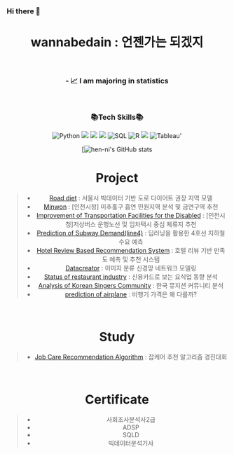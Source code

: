 

### Hi there 👋

<h1 align="center">   wannabedain : 언젠가는 되겠지 </h1>
</br>

<h3 align="center"> - 📈 I am majoring in statistics  </h3>
</br>

<h3 align="center"> 📚Tech Skills📚 </h3>
<div align=center>     
    <img alt="Python" src="https://img.shields.io/badge/python%20-%2314354C.svg?&style=flat-square&logo=python&logoColor=white"/> 
    <img src="https://img.shields.io/badge/Google Colab-F9AB00?style=flat-square&logo=Google Colab&logoColor=white"/></a>
    <img src="https://img.shields.io/badge/Jupyter-F37626?style=flat-square&logo=Jupyter&logoColor=white"/></a>
    <img src="https://img.shields.io/badge/Visual Studio Code-007ACC?style=flat-square&logo=Visual Studio Code&logoColor=white"/></a>
    <img alt="SQL" src="https://img.shields.io/badge/MySQL-005C84?style=flat-square&logo=mysql&logoColor=white"/>   
    <img alt="R" src="https://img.shields.io/badge/R-276DC3?style=flat-square&logo=R&logoColor=white"/>  
    <img src="https://img.shields.io/badge/RStudio-75AADB?style=flat-square&logo=RStudio&logoColor=white"/></a>
    <img alt="Tableau" src="https://img.shields.io/badge/Tableau-E97627?style=flat-square&logo=Tableau&logoColor=white">'
    

[![hen-ni's GitHub stats](https://github-readme-stats.vercel.app/api?username=wannabedain)</br>


    
# Project
> - [Road diet](https://github.com/wannabedain/diet_2021) : 서울시 빅데이터 기반 도로 다이어트 권장 지역 모델
> - [Minwon](https://github.com/wannabedain/minwon_2021) : [인천시청] 미추홀구 흡연 민원지역 분석 및 금연구역 추천
> - [Improvement of Transportation Facilities for the Disabled](https://github.com/wannabedain/Improvement-of-Transportation-Facilities-for-the-Disabled)  : [인천시청]저상버스 운행노선 및 임차택시 중심 체류지 추천
> - [Prediction of Subway Demand(line4)](https://github.com/wannabedain/Prediction-of-Subway-Demand-for-Line-4) : 딥러닝을 활용한 4호선 지하철 수요 예측
> - [Hotel Review Based Recommendation System](https://github.com/wannabedain/Hotel-Review-Based-Recommendation-System) : 호텔 리뷰 기반 만족도 예측 및 추천 시스템
> - [Datacreator](https://github.com/wannabedain/Datacreator_2022_befour) : 이미지 분류 신경망 네트워크 모델링
> - [Status of restaurant industry](https://github.com/wannabedain/Current-status-of-the-restaurant-industry) : 신용카드로 보는 요식업 동향 분석
> - [Analysis of Korean Singers Community](https://github.com/wannabedain/school_work) : 한국 뮤지션 커뮤니티 분석
> - [prediction of airplane](https://github.com/wannabedain/prediction-of-airplane) : 비행기 가격은 왜 다를까?
<br>


# Study
> - [Job Care Recommendation Algorithm](https://github.com/wannabedain/Job-Care-Recommendation-Algorithm) : 잡케어 추천 알고리즘 경진대회

<br>

# Certificate
> - 사회조사분석사2급
> - ADSP
> - SQLD     
> - 빅데이터분석기사
    
<p>
<br>

